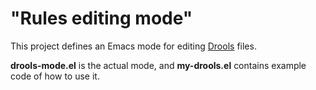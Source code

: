 "Rules editing mode"
====================

This project defines an Emacs mode for editing [Drools](http://www.jboss.org/drools) files.

**drools-mode.el** is the actual mode, and **my-drools.el** contains example code of how to use it.
